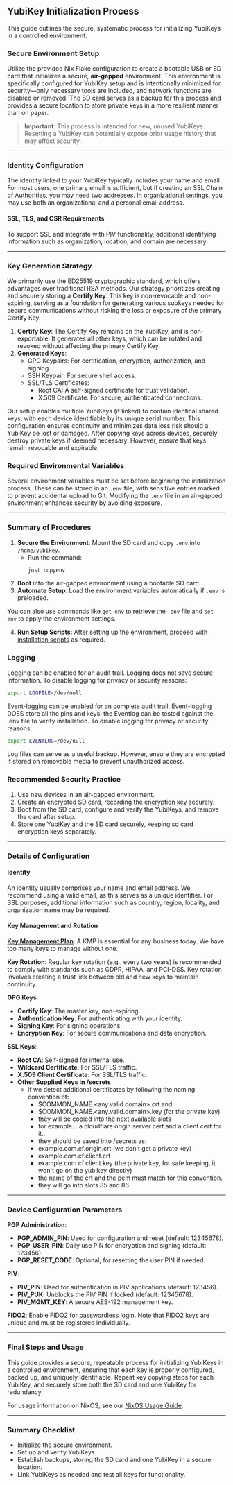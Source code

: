 ## YubiKey Initialization Process

This guide outlines the secure, systematic process for initializing YubiKeys in a controlled environment.

### Secure Environment Setup

Utilize the provided Nix Flake configuration to create a bootable USB or SD card that initializes a secure, **air-gapped** environment. This environment is specifically configured for YubiKey setup and is intentionally minimized for security—only necessary tools are included, and network functions are disabled or removed. The SD card serves as a backup for this process and provides a secure location to store private keys in a more resilient manner than on paper.

> **Important**: This process is intended for new, unused YubiKeys. Resetting a YubiKey can potentially expose prior usage history that may affect security.

---

### Identity Configuration

The identity linked to your YubiKey typically includes your name and email. For most users, one primary email is sufficient, but if creating an SSL Chain of Authorities, you may need two addresses. In organizational settings, you may use both an organizational and a personal email address.

#### SSL, TLS, and CSR Requirements

To support SSL and integrate with PIV functionality, additional identifying information such as organization, location, and domain are necessary.

---

### Key Generation Strategy

We primarily use the ED25519 cryptographic standard, which offers advantages over traditional RSA methods. Our strategy prioritizes creating and securely storing a **Certify Key**. This key is non-revocable and non-expiring, serving as a foundation for generating various subkeys needed for secure communications without risking the loss or exposure of the primary Certify Key.

1. **Certify Key**: The Certify Key remains on the YubiKey, and is non-exportable. It generates all other keys, which can be rotated and revoked without affecting the primary Certify Key.
2. **Generated Keys**:
   - GPG Keypairs: For certification, encryption, authorization, and signing.
   - SSH Keypair: For secure shell access.
   - SSL/TLS Certificates:
     - Root CA: A self-signed certificate for trust validation.
     - X.509 Certificate: For secure, authenticated connections.

Our setup enables multiple YubiKeys (if linked) to contain identical shared keys, with each device identifiable by its unique serial number. This configuration ensures continuity and minimizes data loss risk should a YubiKey be lost or damaged. After copying keys across devices, securely destroy private keys if deemed necessary. However, ensure that keys remain revocable and expirable.

### Required Environmental Variables

Several environment variables must be set before beginning the initialization process. These can be stored in an `.env` file, with sensitive entries marked to prevent accidental upload to Git. Modifying the `.env` file in an air-gapped environment enhances security by avoiding exposure.

---

### Summary of Procedures

1. **Secure the Environment**: Mount the SD card and copy `.env` into `/home/yubikey`.
   - Run the command:
     ```bash
     just copyenv
     ```
2. **Boot** into the air-gapped environment using a bootable SD card.
3. **Automate Setup**: Load the environment variables automatically if `.env` is preloaded.

You can also use commands like `get-env` to retrieve the `.env` file and `set-env` to apply the environment settings.

4. **Run Setup Scripts**: After setting up the environment, proceed with [installation scripts](./scripts/readme.md) as required.

### Logging

Logging can be enabled for an audit trail. 
Logging does not save secure information.
To disable logging for privacy or security reasons:

```bash
export LOGFILE=/dev/null
```

Event-logging can be enabled for an complete audit trail. 
Event-logging DOES store all the pins and keys.
the Eventlog can be tested against the .env file to verify installation.
To disable logging for privacy or security reasons:

```bash
export EVENTLOG=/dev/null
```
Log files can serve as a useful backup. However, ensure they are encrypted if stored on removable media to prevent unauthorized access. 

### Recommended Security Practice

1. Use new devices in an air-gapped environment.
2. Create an encrypted SD card, recording the encryption key securely.
3. Boot from the SD card, configure and verify the YubiKeys, and remove the card after setup.
4. Store one YubiKey and the SD card securely, keeping sd card encryption keys separately.

---

### Details of Configuration

#### Identity

An identity usually comprises your name and email address. We recommend using a valid email, as this serves as a unique identifier. For SSL purposes, additional information such as country, region, locality, and organization name may be required.

#### Key Management and Rotation

**[Key Management Plan](./key-plan.md)**: A KMP is essential for any business today. We have too many keys to manage without one.

**Key Rotation**: Regular key rotation (e.g., every two years) is recommended to comply with standards such as GDPR, HIPAA, and PCI-DSS. Key rotation involves creating a trust link between old and new keys to maintain continuity.

**GPG Keys**:
   - **Certify Key**: The master key, non-expiring.
   - **Authentication Key**: For authenticating with your identity.
   - **Signing Key**: For signing operations.
   - **Encryption Key**: For secure communications and data encryption.

**SSL Keys**:
   - **Root CA**: Self-signed for internal use.
   - **Wildcard Certificate**: For SSL/TLS traffic.
   - **X.509 Client Certificate**: For SSL/TLS traffic.
   - **Other Supplied Keys in /secrets**
     - if we detect additional certificates by following the naming convention of:
       - $COMMON_NAME.<any.valid.domain>.crt and
       - $COMMON_NAME.<any.valid.domain>.key (for the private key)
       - they will be copied into the next available slots
       - for example... a cloudflare origin server cert and a client cert for it...
       - they should be saved into /secrets as:
       - example.com.cf.origin.crt (we don't get a private key)
       - example.com.cf.client.crt
       - example.com.cf.client.key (the private key, for safe keeping, it won't go on the yubikey directly)
       - the name of the crt and the pem must match for this convention.
       - they will go into slots 85 and 86

---

### Device Configuration Parameters

**PGP Administration**:
   - **PGP_ADMIN_PIN**: Used for configuration and reset (default: 12345678).
   - **PGP_USER_PIN**: Daily use PIN for encryption and signing (default: 123456).
   - **PGP_RESET_CODE**: Optional; for resetting the user PIN if needed.

**PIV**:
   - **PIV_PIN**: Used for authentication in PIV applications (default: 123456).
   - **PIV_PUK**: Unblocks the PIV PIN if locked (default: 12345678).
   - **PIV_MGMT_KEY**: A secure AES-192 management key.

**FIDO2**: Enable FIDO2 for passwordless login. Note that FIDO2 keys are unique and must be registered individually.

---

### Final Steps and Usage

This guide provides a secure, repeatable process for initializing YubiKeys in a controlled environment, ensuring that each key is properly configured, backed up, and uniquely identifiable. Repeat key copying steps for each YubiKey, and securely store both the SD card and one YubiKey for redundancy.

For usage information on NixOS, see our [NixOS Usage Guide](./usage.md). 

---

### Summary Checklist

- Initialize the secure environment.
- Set up and verify YubiKeys.
- Establish backups, storing the SD card and one YubiKey in a secure location.
- Link YubiKeys as needed and test all keys for functionality.
